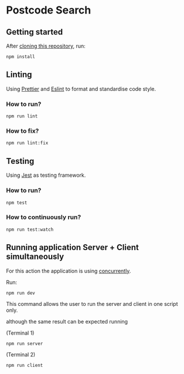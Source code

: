 # Postcode Search

## Getting started

After [cloning this repository](https://help.github.com/en/articles/cloning-a-repository), run:

```shell
npm install
```

## Linting

Using [Prettier](https://prettier.io/) and  [Eslint](https://eslint.org/) to format and standardise code style.

### How to run?

```shell
npm run lint
```

### How to fix?

```shell
npm run lint:fix
```

## Testing

Using [Jest](https://jestjs.io/) as testing framework.

### How to run?

```shell
npm test
```

### How to continuously run?

```shell
npm run test:watch
```
## Running application Server + Client simultaneously

For this action the application is using [concurrently](https://www.npmjs.com/package/concurrently).

Run:

```shell
npm run dev
```
This command allows the user to run the server and client in one script only.

although the same result can be expected running

(Terminal 1)
```shell
npm run server
```
(Terminal 2)
```shell
npm run client
```
